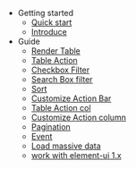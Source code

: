 - Getting started
  - [Quick start](quickstart)
  - [Introduce](introduce)
- Guide
  - [Render Table](renderTable)
  - [Table Action](tableAction)
  - [Checkbox Filter](checkboxFilter)
  - [Search Box filter](searchBoxFilter)
  - [Sort](sort)
  - [Customize Action Bar](defineActionBar)
  - [Table Action col](tableActionCol)
  - [Customize Action column](defineActionCol)
  - [Pagination](pagination)
  - [Event](event)
  - [Load massive data](serverData)
  - [work with element-ui 1.x](https://njleonzhang.github.io/vue-data-tables-2.x-doc/)
